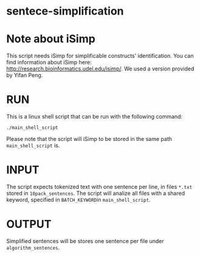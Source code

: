# sentece-simplification
# Note about iSimp

This script needs iSimp for simplificable constructs' identification. You can find information about iSimp here: http://research.bioinformatics.udel.edu/isimp/. We used a version provided by Yifan Peng.


# RUN

This is a linux shell script that can be run with the following command:

```./main_shell_script```

Please note that the script will iSimp to be stored in the same path ```main_shell_script``` is. 

# INPUT

The script expects tokenized text with one sentence per line, in files ```*.txt``` stored in ```10pack_sentences```.
The script will analize all files with a shared keyword, specified in ```BATCH_KEYWORD```in ```main_shell_script```.

# OUTPUT 

Simplified sentences will be stores one sentence per file under ```algorithm_sentences```.

